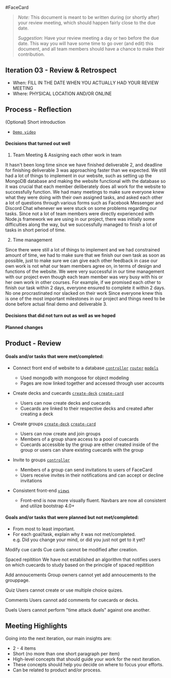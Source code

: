 #FaceCard

 > _Note:_ This document is meant to be written during (or shortly after) your review meeting, which should happen fairly close to the due date.      
 >      
 > _Suggestion:_ Have your review meeting a day or two before the due date. This way you will have some time to go over (and edit) this document, and all team members should have a chance to make their contribution.


## Iteration 03 - Review & Retrospect

 * When: FILL IN THE DATE WHEN YOU ACTUALLY HAD YOUR REVIEW MEETING
 * Where: PHYSICAL LOCATION AND/OR ONLINE

## Process - Reflection

(Optional) Short introduction

* [`Demo video`](https://)

#### Decisions that turned out well

<!-- List process-related (i.e. team organization) decisions that, in retrospect, turned out to be successful.

 * 2 - 4 decisions.
 * Ordered from most to least important.
 * Explain why (i.e. give a supporting argument) you consider a decision to be successful.
 * Feel free to refer/link to process artifact(s). -->

1. Team Meeting & Assigning each other work in team

It hasn't been long time since we have finished deliverable 2, and deadline for finishing deliverable 3
was approaching faster than we expected. We still had a lot of things to implement in our website, such
as setting up the MongoDB database and making the website functional with the database so it was crucial that each member deliberately does all work for the website to successfully function. We had many meetings to make sure everyone knew what they were doing with their own assigned tasks, and asked each other a lot of questions through various forms such as Facebook Messenger and Discord Chat whenever we were stuck on some problems regarding our tasks. Since not a lot of team members were directly experienced with Node.js framework we are using in our project, there was initially some difficulties along the way, but we successfully managed to finish a lot of tasks in short period of time.

2. Time management

Since there were still a lot of things to implement and we had constrained amount of time, we had to make
sure that we finish our own task as soon as possible, just to make sure we can give each other feedback in
case our own work is not what our team members agree on, in terms of design and functions of the website.
We were very successful in our time management with our project even though each team member was very busy
with his or her own work in other courses. For example, if we promised each other to finish our task within 2 days, everyone ensured to complete it within 2 days. No one procrastinated nor slacked on their work Since
everyone knew this is one of the most important milestones in our project and things need to be done before
actual final demo and deliverable 3.


#### Decisions that did not turn out as well as we hoped

<!-- List process-related (i.e. team organization) decisions that, in retrospect, were not as successful as you thought they would be.

 * 2 - 4 decisions.
 * Ordered from most to least important.
 * Feel free to refer/link to process artifact(s).-->


#### Planned changes

<!-- List any process-related changes you are planning to make (if there are any)

 * Ordered from most to least important.
 * Explain why you are making a change. -->


## Product - Review

#### Goals and/or tasks that were met/completed:
<!--
 * From most to least important.
 * Refer/link to artifact(s) that show that a goal/task was met/completed.
 * If a goal/task was not part of the original iteration plan, please mention it.
-->

* Connect front end of website to a database [`controller`](/controllers/main.controller.js) [`router`](/router/main.router.js) [`models`](/models)
	* Used mongodb with mongoose for object modeling
	* Pages are now linked together and accessed through user accounts

* Create decks and cuecards [`create-deck`](/controllers/main.controller.js#L272-L324) [`create-card`](/controllers/main.controller.js#L403-L422)
	* Users can now create decks and cuecards
	* Cuecards are linked to their respective decks and created after creating a deck

* Create groups [`create-deck`](/controllers/main.controller.js#L381-L401) [`create-card`](/controllers/main.controller.js#L326-L379)
	* Users can now create and join groups
	* Members of a group share access to a pool of cuecards
	* Cuecards accessible by the group are either created inside of the group or users can share existing cuecards with the group

* Invite to groups [`controller`](/controllers/main.controller.js#L545-L574)
	* Members of a group can send invitations to users of FaceCard
	* Users receive invites in their notifications and can accept or decline invitations

* Consistent front-end [`views`](/views)
	* Front-end is now more visually fluent. Navbars are now all consistent and utilize bootstrap 4.0+


#### Goals and/or tasks that were planned but not met/completed:

 * From most to least important.
 * For each goal/task, explain why it was not met/completed.      
   e.g. Did you change your mind, or did you just not get to it yet?

Modify cue cards
	Cue cards cannot be modified after creation.

Spaced repitition
	We have not established an algorithm that notifies users on which cuecards to study based on the principle of spaced repitition

Add annoucements
	Group owners cannot yet add annoucements to the grouppage.

Quiz
	Users cannot create or use multiple choice quizes.

Comments
	Users cannot add comments for cuecards or decks.

Duels
	Users cannot perform "time attack duels" against one another.


## Meeting Highlights

Going into the next iteration, our main insights are:

 * 2 - 4 items
 * Short (no more than one short paragraph per item)
 * High-level concepts that should guide your work for the next iteration.
 * These concepts should help you decide on where to focus your efforts.
 * Can be related to product and/or process.

